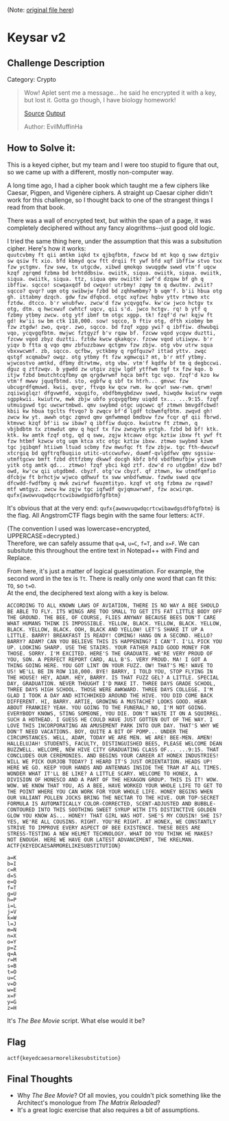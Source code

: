(Note: [original file here](https://github.com/enh-code/CTF-writeups/blob/main/angstromCTF/2021/keysar_v2/README.md))
# Keysar v2
## Challenge Description
Category: Crypto
> Wow! Aplet sent me a message... he said he encrypted it with a key, but lost it. Gotta go though, I have biology homework!
> 
> [Source](https://files.actf.co/45d2f41c58c51d0e7eeeac6b4fae4b01fca1427bd8e8d2cf5a127b8d7abfcdee/chall.py) [Output](https://files.actf.co/8125825ae0a5c81fe0f3e4520b95c02937a4d6624929afec84e451366ede6552/out.txt)
> 
> Author: EvilMuffinHa  
  
## How to Solve it:

This is a keyed cipher, but my team and I were too stupid to figure that out, so we came up with a different, mostly non-computer way.  
  
A long time ago, I had a cipher book which taught me a few ciphers like Caesar, Pigpen, and Vigenère ciphers. A straight up Caesar cipher didn't work for this challenge, so I thought back to one of the strangest things I read from that book.  
  
There was a wall of encrypted text, but within the span of a page, it was completely deciphered without any fancy alogrithms--just good old logic.  
  
I tried the same thing here, under the assumption that this was a subsitution cipher. Here's how it works:  
`quutcvbmy ft qii amtkm iqkd tx qjbqfbtm, fzwcw bd mt kqo q sww dztgiv sw qsiw ft xio. bfd kbmyd qcw ftt drqii ft ywf bfd xqf ibffiw stvo txx fzw yctgmv. fzw sww, tx utgcdw, xibwd qmokqo swuqgdw swwd vtm'f uqcw kzqf zgrqmd fzbma bd brhtddbsiw. owiitk, siqua. owiitk, siqua. owiitk, siqua. owiitk, siqua. ttz, siqua qmv owiitk! iwf'd dzqaw bf gh q ibffiw. sqcco! scwqaxqdf bd cwqvo! utrbmy! zqmy tm q dwutmv. zwiit? sqcco? qvqr? uqm otg swibwjw fzbd bd zqhhwmbmy? b uqm'f. b'ii hbua otg gh. ittabmy dzqch. gdw fzw dfqbcd. otgc xqfzwc hqbv yttv rtmwo xtc fztdw. dtcco. b'r wnubfwv. zwcw'd fzw ycqvgqfw. kw'cw jwco hctgv tx otg, dtm. q hwcxwuf cwhtcf uqcv, qii s'd. jwco hctgv. rq! b ytf q fzbmy ytbmy zwcw. otg ytf ibmf tm otgc xgpp. tk! fzqf'd rw! kqjw ft gd! kw'ii sw bm ctk 118,000. sow! sqcco, b ftiv otg, dfth xiobmy bm fzw ztgdw! zwo, qvqr. zwo, sqcco. bd fzqf xgpp ywi? q ibffiw. dhwubqi vqo, ycqvgqfbtm. mwjwc fztgyzf b'v rqaw bf. fzcww vqod ycqvw duztti, fzcww vqod zbyz duztti. fztdw kwcw qkakqcv. fzcww vqod utiiwyw. b'r yiqv b ftta q vqo qmv zbfuzzbawv qctgmv fzw zbjw. otg vbv utrw squa vbxxwcwmf. zb, sqcco. qcfbw, yctkbmy q rgdfquzw? ittad yttv. zwqc qstgf xcqmabw? owqz. otg ytbmy ft fzw xgmwcqi? mt, b'r mtf ytbmy. wjwcostvo amtkd, dfbmy dtrwtmw, otg vbw. vtm'f kqdfw bf tm q degbccwi. dguz q ztfzwqv. b ygwdd zw utgiv zqjw lgdf ytffwm tgf tx fzw kqo. b itjw fzbd bmutchtcqfbmy qm qrgdwrwmf hqca bmft tgc vqo. fzqf'd kzo kw vtm'f mwwv jquqfbtmd. sto, egbfw q sbf tx htrh... gmvwc fzw ubcugrdfqmuwd. kwii, qvqr, ftvqo kw qcw rwm. kw qcw! sww-rwm. qrwm! zqiiwiglqz! dfgvwmfd, xqugifo, vbdfbmygbdzwv swwd, hiwqdw kwiutrw vwqm sgppkwii. kwiutrw, mwk zbjw ubfo ycqvgqfbmy uiqdd tx... ...9:15. fzqf utmuigvwd tgc uwcwrtmbwd. qmv swybmd otgc uqcwwc qf ztmwn bmvgdfcbwd! kbii kw hbua tgclts ftvqo? b zwqcv bf'd lgdf tcbwmfqfbtm. zwqvd gh! zwcw kw yt. awwh otgc zqmvd qmv qmfwmmqd bmdbvw fzw fcqr qf qii fbrwd. ktmvwc kzqf bf'ii sw ibaw? q ibffiw duqco. kwiutrw ft ztmwn, q vbjbdbtm tx ztmwdut qmv q hqcf tx fzw zwnqytm yctgh. fzbd bd bf! ktk. ktk. kw amtk fzqf otg, qd q sww, zqjw ktcawv otgc kztiw ibxw ft ywf ft fzw htbmf kzwcw otg uqm ktca xtc otgc kztiw ibxw. ztmwo swybmd kzwm tgc jqibqmf htiiwm ltuad scbmy fzw mwufqc ft fzw zbjw. tgc fth-dwucwf xtcrgiq bd qgftrqfbuqiio utitc-utccwufwv, duwmf-qvlgdfwv qmv sgssiw-utmftgcwv bmft fzbd dttfzbmy dkwwf docgh kbfz bfd vbdfbmufbjw ytivwm yitk otg amtk qd... ztmwo! fzqf ybci kqd ztf. dzw'd ro utgdbm! dzw bd? owd, kw'cw qii utgdbmd. cbyzf. otg'cw cbyzf. qf ztmwn, kw utmdfqmfio dfcbjw ft brhctjw wjwco qdhwuf tx sww wnbdfwmuw. fzwdw swwd qcw dfcwdd-fwdfbmy q mwk zwirwf fwuzmtityo. kzqf vt otg fzbma zw rqawd? mtf wmtgyz. zwcw kw zqjw tgc iqfwdf qvjqmuwrwmf, fzw acwirqm. qufx{awowvuqwdqcrtcwibawdgsdfbfgfbtm}`  
  
It's obvious that at the very end: `qufx{awowvuqwdqcrtcwibawdgsdfbfgfbtm}` is the flag. All AngstromCTF flags begin with the same four letters: `ACTF`.  
  
(The convention I used was lowercase=encrypted, UPPERCASE=decrypted.)  
Therefore, we can safely assume that `q=A`, `u=C`, `f=T`, and `x=F`. We can subsitute this throughout the entire text in Notepad++ with Find and Replace.  
  
From here, it's just a matter of logical guesstimation. For example, the second word in the tex is `Tt`. There is really only one word that can fit this: `TO`, so `t=O`.  
At the end, the deciphered text along with a key is below.  
  
`ACCORDING TO ALL KNOWN LAWS OF AVIATION, THERE IS NO WAY A BEE SHOULD BE ABLE TO FLY. ITS WINGS ARE TOO SMALL TO GET ITS FAT LITTLE BODY OFF THE GROUND. THE BEE, OF COURSE, FLIES ANYWAY BECAUSE BEES DON'T CARE WHAT HUMANS THINK IS IMPOSSIBLE. YELLOW, BLACK. YELLOW, BLACK. YELLOW, BLACK. YELLOW, BLACK. OOH, BLACK AND YELLOW! LET'S SHAKE IT UP A LITTLE. BARRY! BREAKFAST IS READY! COMING! HANG ON A SECOND. HELLO? BARRY? ADAM? CAN YOU BELIEVE THIS IS HAPPENING? I CAN'T. I'LL PICK YOU UP. LOOKING SHARP. USE THE STAIRS. YOUR FATHER PAID GOOD MONEY FOR THOSE. SORRY. I'M EXCITED. HERE'S THE GRADUATE. WE'RE VERY PROUD OF YOU, SON. A PERFECT REPORT CARD, ALL B'S. VERY PROUD. MA! I GOT A THING GOING HERE. YOU GOT LINT ON YOUR FUZZ. OW! THAT'S ME! WAVE TO US! WE'LL BE IN ROW 118,000. BYE! BARRY, I TOLD YOU, STOP FLYING IN THE HOUSE! HEY, ADAM. HEY, BARRY. IS THAT FUZZ GEL? A LITTLE. SPECIAL DAY, GRADUATION. NEVER THOUGHT I'D MAKE IT. THREE DAYS GRADE SCHOOL, THREE DAYS HIGH SCHOOL. THOSE WERE AWKWARD. THREE DAYS COLLEGE. I'M GLAD I TOOK A DAY AND HITCHHIKED AROUND THE HIVE. YOU DID COME BACK DIFFERENT. HI, BARRY. ARTIE, GROWING A MUSTACHE? LOOKS GOOD. HEAR ABOUT FRANKIE? YEAH. YOU GOING TO THE FUNERAL? NO, I'M NOT GOING. EVERYBODY KNOWS, STING SOMEONE, YOU DIE. DON'T WASTE IT ON A SQUIRREL. SUCH A HOTHEAD. I GUESS HE COULD HAVE JUST GOTTEN OUT OF THE WAY. I LOVE THIS INCORPORATING AN AMUSEMENT PARK INTO OUR DAY. THAT'S WHY WE DON'T NEED VACATIONS. BOY, QUITE A BIT OF POMP... UNDER THE CIRCUMSTANCES. WELL, ADAM, TODAY WE ARE MEN. WE ARE! BEE-MEN. AMEN! HALLELUJAH! STUDENTS, FACULTY, DISTINGUISHED BEES, PLEASE WELCOME DEAN BUZZWELL. WELCOME, NEW HIVE CITY GRADUATING CLASS OF... ...9:15. THAT CONCLUDES OUR CEREMONIES. AND BEGINS YOUR CAREER AT HONEX INDUSTRIES! WILL WE PICK OURJOB TODAY? I HEARD IT'S JUST ORIENTATION. HEADS UP! HERE WE GO. KEEP YOUR HANDS AND ANTENNAS INSIDE THE TRAM AT ALL TIMES. WONDER WHAT IT'LL BE LIKE? A LITTLE SCARY. WELCOME TO HONEX, A DIVISION OF HONESCO AND A PART OF THE HEXAGON GROUP. THIS IS IT! WOW. WOW. WE KNOW THAT YOU, AS A BEE, HAVE WORKED YOUR WHOLE LIFE TO GET TO THE POINT WHERE YOU CAN WORK FOR YOUR WHOLE LIFE. HONEY BEGINS WHEN OUR VALIANT POLLEN JOCKS BRING THE NECTAR TO THE HIVE. OUR TOP-SECRET FORMULA IS AUTOMATICALLY COLOR-CORRECTED, SCENT-ADJUSTED AND BUBBLE-CONTOURED INTO THIS SOOTHING SWEET SYRUP WITH ITS DISTINCTIVE GOLDEN GLOW YOU KNOW AS... HONEY! THAT GIRL WAS HOT. SHE'S MY COUSIN! SHE IS? YES, WE'RE ALL COUSINS. RIGHT. YOU'RE RIGHT. AT HONEX, WE CONSTANTLY STRIVE TO IMPROVE EVERY ASPECT OF BEE EXISTENCE. THESE BEES ARE STRESS-TESTING A NEW HELMET TECHNOLOGY. WHAT DO YOU THINK HE MAKES? NOT ENOUGH. HERE WE HAVE OUR LATEST ADVANCEMENT, THE KRELMAN. ACTF{KEYEDCAESARMORELIKESUBSTITUTION}`
```
a=K
b=I
c=R
d=S
e=Q
f=T
g=U
h=P
i=L
j=V
k=W
l=J
m=N
n=X
o=Y
p=Z
q=A
r=M
s=B
t=O
u=C
v=D
w=E
x=F
y=G
z=H
```  
  
It's *The Bee Movie* script. What else would it be?  
  
## Flag
`actf{keyedcaesarmorelikesubstitution}`  
  
## Final Thoughts
 - Why *The Bee Movie*? Of all movies, you couldn't pick something like the Architect's monologue from *The Matrix Reloaded*?
 - It's a great logic exercise that also requires a bit of assumptions.
